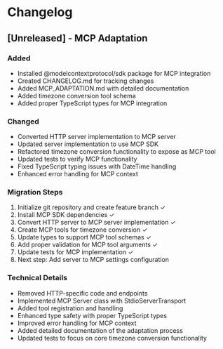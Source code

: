 # Changelog

## [Unreleased] - MCP Adaptation

### Added
- Installed @modelcontextprotocol/sdk package for MCP integration
- Created CHANGELOG.md for tracking changes
- Added MCP_ADAPTATION.md with detailed documentation
- Added timezone conversion tool schema
- Added proper TypeScript types for MCP integration

### Changed
- Converted HTTP server implementation to MCP server
- Updated server implementation to use MCP SDK
- Refactored timezone conversion functionality to expose as MCP tool
- Updated tests to verify MCP functionality
- Fixed TypeScript typing issues with DateTime handling
- Enhanced error handling for MCP context

### Migration Steps
1. Initialize git repository and create feature branch ✓
2. Install MCP SDK dependencies ✓
3. Convert HTTP server to MCP server implementation ✓
4. Create MCP tools for timezone conversion ✓
5. Update types to support MCP tool schemas ✓
6. Add proper validation for MCP tool arguments ✓
7. Update tests for MCP implementation ✓
8. Next step: Add server to MCP settings configuration

### Technical Details
- Removed HTTP-specific code and endpoints
- Implemented MCP Server class with StdioServerTransport
- Added tool registration and handling
- Enhanced type safety with proper TypeScript types
- Improved error handling for MCP context
- Added detailed documentation of the adaptation process
- Updated tests to focus on core timezone conversion functionality